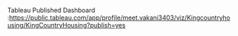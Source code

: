 Tableau Published Dashboard :https://public.tableau.com/app/profile/meet.vakani3403/viz/Kingcountryhousing/KingCountryHousing?publish=yes
